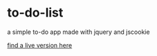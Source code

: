 # to-do-list
a simple to-do app made with jquery and jscookie

[find a live version here](https://nathanwentworth.co/to-do-list/)
